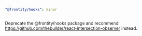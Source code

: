 ```yaml
---
"@frontity/hooks": minor
---
```


Deprecate the @frontity/hooks package and recommend https://github.com/thebuilder/react-intersection-observer instead.
